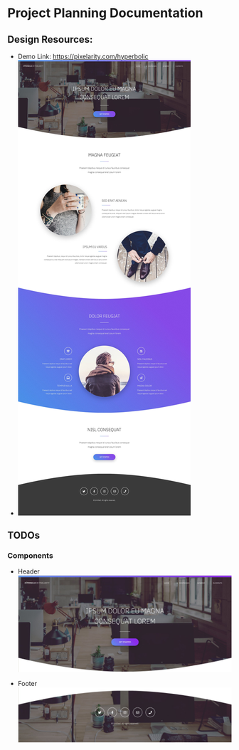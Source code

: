 # Project Planning Documentation

## Design Resources:

- Demo Link: https://pixelarity.com/hyperbolic
- ![Design Inspiration](https://github.com/CodeMeKathy/refactored-disco/blob/master/assets/Desktop.jpg 'Design Inspiration')

## TODOs

### Components

- Header
  ![Header](https://github.com/CodeMeKathy/refactored-disco/blob/master/assets/Header.jpg 'Header')

- Footer
  ![Footer](https://github.com/CodeMeKathy/refactored-disco/blob/master/assets/Footer.jpg 'Footer')
